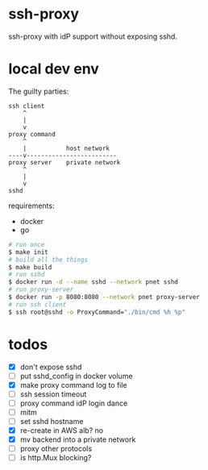 # ssh-proxy
ssh-proxy with idP support without exposing sshd.

# local dev env
The guilty parties:

````
ssh client
    ^
    |
    v
proxy command
    ^
    |           host network
----v-------------------------
proxy server    private network
    ^
    |
    v
sshd
````

requirements:
- docker
- go

````sh
# run once
$ make init
# build all the things
$ make build
# run sshd
$ docker run -d --name sshd --network pnet sshd
# run proxy-server
$ docker run -p 8080:8080 --network pnet proxy-server
# run ssh client
$ ssh root@sshd -o ProxyCommand="./bin/cmd %h %p"
````

# todos
- [x] don't expose sshd
- [ ] put sshd_config in docker volume
- [x] make proxy command log to file
- [ ] ssh session timeout
- [ ] proxy command idP login dance
- [ ] mitm
- [ ] set sshd hostname
- [x] re-create in AWS alb? no
- [x] mv backend into a private network
- [ ] proxy other protocols
- [ ] is http.Mux blocking?
